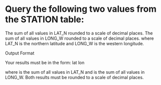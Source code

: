 # Query the following two values from the STATION table:

The sum of all values in LAT_N rounded to a scale of  decimal places.
The sum of all values in LONG_W rounded to a scale of  decimal places.
where LAT_N is the northern latitude and LONG_W is the western longitude.

Output Format

Your results must be in the form:
lat lon

where  is the sum of all values in LAT_N and  is the sum of all values in LONG_W. Both results must be rounded to a scale of  decimal places.
